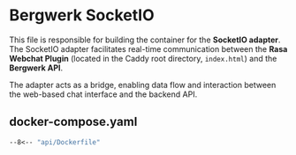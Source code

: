 # Bergwerk SocketIO

This file is responsible for building the container for the **SocketIO adapter**. The SocketIO adapter facilitates real-time communication between the **Rasa Webchat Plugin** (located in the Caddy root directory, `index.html`) and the **Bergwerk API**.

The adapter acts as a bridge, enabling data flow and interaction between the web-based chat interface and the backend API.

## docker-compose.yaml

```Dockerfile
--8<-- "api/Dockerfile"
```